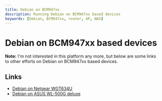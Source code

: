 ```yaml
---
title: Debian on BCM947xx
description: Running Debian on BCM947xx based devices
keywords: [Debian, BCM947xx, router, AP, NAS]
---
```


<h1>Debian on BCM947xx based devices</h1>

<b>Note:</b> I'm not interested in this platform any more, but below
are some links to other efforts on Debian on BCM947xx based devices.

<h2>Links</h2>

<ul>

<li><a href = "http://people.zoy.org/~walken/wgt634u/HOWTO.html">Debian on
Netgear WGT634U</a></li>

<li><a href =
"http://wpkg.org/Running_Debian_on_ASUS_WL-500G_deluxe">Debian on
ASUS WL-500G deluxe</a></li>

</ul>

